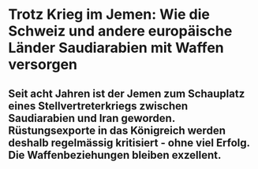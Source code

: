 # Trotz Krieg im Jemen: Wie die Schweiz und andere europäische Länder Saudiarabien mit Waffen versorgen
## Seit acht Jahren ist der Jemen zum Schauplatz eines Stellvertreterkriegs zwischen Saudiarabien und Iran geworden. Rüstungsexporte in das Königreich werden deshalb regelmässig kritisiert - ohne viel Erfolg. Die Waffenbeziehungen bleiben exzellent.

